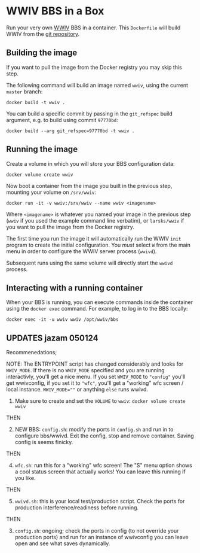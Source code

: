# WWIV BBS in a Box

Run your very own [WWIV][] BBS in a container.  This `Dockerfile` will
build WWIV from the [git repository][git].

[wwiv]: http://www.wwivbbs.org/
[git]: https://github.com/wwivbbs/wwiv/

## Building the image

If you want to pull the image from the Docker registry you may skip
this step.

The following command will build an image named `wwiv`, using the
current `master` branch:

    docker build -t wwiv .

You can build a specific commit by passing in the `git_refspec` build
argument, e.g. to build using commit `97770bd`:

    docker build --arg git_refspec=97770bd -t wwiv .

## Running the image

Create a volume in which you will store your BBS configuration data:

    docker volume create wwiv

Now boot a container from the image you built in the previous step,
mounting your volume on `/srv/wwiv`:

    docker run -it -v wwiv:/srv/wwiv --name wwiv <imagename>

Where `<imagename>` is whatever you named your image in the previous
step (`wwiv` if you used the example command line verbatim), or
`larsks/wwiv` if you want to pull the image from the Docker registry.

The first time you run the image it will automatically run the WWIV
`init` program to create the initial configuration.  You *must* select
`W` from the main menu in order to configure the WWIV server process
(`wwivd`).

Subsequent runs using the same volume will directly start the `wwivd`
process.

## Interacting with a running container

When your BBS is running, you can execute commands inside the
container using the `docker exec` command. For example, to log in to
the BBS locally:

    docker exec -it -u wwiv wwiv /opt/wwiv/bbs


## UPDATES jazam 050124

Recommenedations;

NOTE: The ENTRYPOINT script has changed considerably and looks for `WWIV_MODE`. If there is no `WWIV_MODE` specified and you are running interactivly, you'll get a nice menu. If you set `WWIV_MODE` to `"config"` you'll get wwivconfig, if you set it to `"wfc"`, you'll get a "working" wfc screen / local instance. `WWIV_MODE=""` or anything `else` runs wwivd.

1) Make sure to create and set the `VOLUME` to `wwiv`: `docker volume create wwiv`

THEN

2) NEW BBS: `config.sh`: modify the ports in `config.sh` and run in to configure bbs/wwivd. Exit the config, stop and remove container. Saving config is seems finicky.

THEN

4) `wfc.sh`: run this for a "working" wfc screen! The "S" menu option shows a cool status screen that actually works! You can leave this running if you like.

THEN

5) `wwivd.sh`: this is your local test/production script. Check the ports for production interference/readiness before running.

THEN

3) `config.sh`: ongoing; check the ports in config (to not override your production ports) and run for an instance of wwivconfig you can leave open and see what saves dynamically. 

